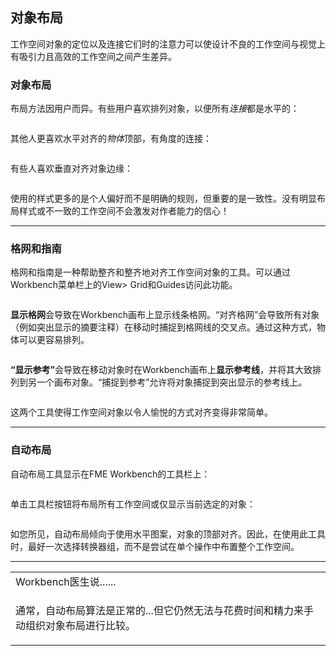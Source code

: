   <div id="readme" class="readme blob instapaper_body">
    <article class="markdown-body entry-content" itemprop="text"><h2><a id="user-content-object-layout" class="anchor" aria-hidden="true" href="https://github.com/safesoftware/FMETraining/blob/Desktop-Basic-2018/DesktopBasic5BestPractice/5.08.ObjectLayout.md#object-layout"></a><font style="vertical-align: inherit;"><font style="vertical-align: inherit;">对象布局</font></font></h2>
<p><font style="vertical-align: inherit;"><font style="vertical-align: inherit;">工作空间对象的定位以及连接它们时的注意力可以使设计不良的工作空间与视觉上有吸引力且高效的工作空间之间产生差异。</font></font></p>
<h3><a id="user-content-object-layout-1" class="anchor" aria-hidden="true" href="https://github.com/safesoftware/FMETraining/blob/Desktop-Basic-2018/DesktopBasic5BestPractice/5.08.ObjectLayout.md#object-layout-1"></a><font style="vertical-align: inherit;"><font style="vertical-align: inherit;">对象布局</font></font></h3>
<p><font style="vertical-align: inherit;"><font style="vertical-align: inherit;">布局方法因用户而异。</font><font style="vertical-align: inherit;">有些用户喜欢排列对象，以便所有</font></font><em><font style="vertical-align: inherit;"><font style="vertical-align: inherit;">连接</font></font></em><font style="vertical-align: inherit;"><font style="vertical-align: inherit;">都是水平的：</font></font></p>
<p><a target="_blank" rel="noopener noreferrer" href="https://github.com/safesoftware/FMETraining/blob/Desktop-Basic-2018/DesktopBasic5BestPractice/Images/Img5.019.StraightConnectionTransformers.png"><img src="./Images/Img5.019.StraightConnectionTransformers.png" alt="" style="max-width:100%;"></a></p>
<p><font style="vertical-align: inherit;"><font style="vertical-align: inherit;">其他人更喜欢</font><font style="vertical-align: inherit;">水平对齐</font><font style="vertical-align: inherit;">的</font></font><em><font style="vertical-align: inherit;"><font style="vertical-align: inherit;">物体</font></font></em><font style="vertical-align: inherit;"><font style="vertical-align: inherit;">顶部</font><font style="vertical-align: inherit;">，有角度的连接：</font></font></p>
<p><a target="_blank" rel="noopener noreferrer" href="https://github.com/safesoftware/FMETraining/blob/Desktop-Basic-2018/DesktopBasic5BestPractice/Images/Img5.020.AlignedTopTransformers.png"><img src="./Images/Img5.020.AlignedTopTransformers.png" alt="" style="max-width:100%;"></a></p>
<p><font style="vertical-align: inherit;"><font style="vertical-align: inherit;">有些人喜欢垂直对齐对象边缘：</font></font></p>
<p><a target="_blank" rel="noopener noreferrer" href="https://github.com/safesoftware/FMETraining/blob/Desktop-Basic-2018/DesktopBasic5BestPractice/Images/Img5.021.VerticallyAlignedTransformers.png"><img src="./Images/Img5.021.VerticallyAlignedTransformers.png" alt="" style="max-width:100%;"></a></p>
<p><font style="vertical-align: inherit;"><font style="vertical-align: inherit;">使用的样式更多的是个人偏好而不是明确的规则，但重要的是一致性。</font><font style="vertical-align: inherit;">没有明显布局样式或不一致的工作空间不会激发对作者能力的信心！</font></font></p>
<hr>
<h3><a id="user-content-grid-and-guides" class="anchor" aria-hidden="true" href="https://github.com/safesoftware/FMETraining/blob/Desktop-Basic-2018/DesktopBasic5BestPractice/5.08.ObjectLayout.md#grid-and-guides"></a><font style="vertical-align: inherit;"><font style="vertical-align: inherit;">格网和指南</font></font></h3>
<p><font style="vertical-align: inherit;"><font style="vertical-align: inherit;">格网和指南是一种帮助整齐和整齐地对齐工作空间对象的工具。</font><font style="vertical-align: inherit;">可以通过Workbench菜单栏上的View&gt; Grid和Guides访问此功能。</font></font></p>
<p><a target="_blank" rel="noopener noreferrer" href="https://github.com/safesoftware/FMETraining/blob/Desktop-Basic-2018/DesktopBasic5BestPractice/Images/Img5.022.GridAndGuideMenu.png"><img src="./Images/Img5.022.GridAndGuideMenu.png" alt="" style="max-width:100%;"></a></p>
<p><strong><font style="vertical-align: inherit;"><font style="vertical-align: inherit;">显示格网</font></font></strong><font style="vertical-align: inherit;"><font style="vertical-align: inherit;">会导致在Workbench画布上显示线条格网。</font><font style="vertical-align: inherit;">“对齐格网”会导致所有对象（例如突出显示的摘要注释）在移动时捕捉到格网线的交叉点。</font><font style="vertical-align: inherit;">通过这种方式，物体可以更容易排列。</font></font></p>
<p><a target="_blank" rel="noopener noreferrer" href="https://github.com/safesoftware/FMETraining/blob/Desktop-Basic-2018/DesktopBasic5BestPractice/Images/Img5.023.GridOptions.png"><img src="./Images/Img5.023.GridOptions.png" alt="" style="max-width:100%;"></a></p>
<p><strong><font style="vertical-align: inherit;"><font style="vertical-align: inherit;">“显示参考”</font></font></strong><font style="vertical-align: inherit;"><font style="vertical-align: inherit;">会导致在移动对象时在Workbench画布上</font><strong><font style="vertical-align: inherit;">显示参考线</font></strong><font style="vertical-align: inherit;">，并将其大致排列到另一个画布对象。</font><font style="vertical-align: inherit;">“捕捉到参考”允许将对象捕捉到突出显示的参考线上。</font></font></p>
<p><a target="_blank" rel="noopener noreferrer" href="https://github.com/safesoftware/FMETraining/blob/Desktop-Basic-2018/DesktopBasic5BestPractice/Images/Img5.024.GuideOptions.png"><img src="./Images/Img5.024.GuideOptions.png" alt="" style="max-width:100%;"></a></p>
<p><font style="vertical-align: inherit;"><font style="vertical-align: inherit;">这两个工具使得工作空间对象以令人愉悦的方式对齐变得非常简单。</font></font></p>
<hr>
<h3><a id="user-content-autolayout" class="anchor" aria-hidden="true" href="https://github.com/safesoftware/FMETraining/blob/Desktop-Basic-2018/DesktopBasic5BestPractice/5.08.ObjectLayout.md#autolayout"></a><font style="vertical-align: inherit;"><font style="vertical-align: inherit;">自动布局</font></font></h3>
<p><font style="vertical-align: inherit;"><font style="vertical-align: inherit;">自动布局工具显示在FME Workbench的工具栏上：</font></font></p>
<p><a target="_blank" rel="noopener noreferrer" href="https://github.com/safesoftware/FMETraining/blob/Desktop-Basic-2018/DesktopBasic5BestPractice/Images/Img5.025.AutolayoutMenubar.png"><img src="./Images/Img5.025.AutolayoutMenubar.png" alt="" style="max-width:100%;"></a></p>
<p><font style="vertical-align: inherit;"><font style="vertical-align: inherit;">单击工具栏按钮将布局所有工作空间或仅显示当前选定的对象：</font></font></p>
<p><a target="_blank" rel="noopener noreferrer" href="https://github.com/safesoftware/FMETraining/blob/Desktop-Basic-2018/DesktopBasic5BestPractice/Images/Img5.026.AutolayoutAfter.png"><img src="./Images/Img5.026.AutolayoutAfter.png" alt="" style="max-width:100%;"></a></p>
<p><font style="vertical-align: inherit;"><font style="vertical-align: inherit;">如您所见，自动布局倾向于使用水平图案，对象的顶部对齐。</font><font style="vertical-align: inherit;">因此，在使用此工具时，最好一次选择转换器组，而不是尝试在单个操作中布置整个工作空间。</font></font></p>
<hr>

<table>
<tbody><tr>
<td>
<i></i><font style="vertical-align: inherit;"><font style="vertical-align: inherit;">
Workbench医生说......
</font></font></td>
</tr>
<tr>
<td><font style="vertical-align: inherit;"><font style="vertical-align: inherit;">

通常，自动布局算法是正常的...但它仍然无法与花费时间和精力来手动组织对象布局进行比较。

</font></font></td>
</tr>
</tbody></table>
</article>
  </div>
